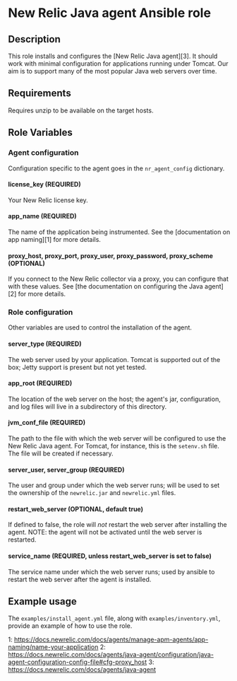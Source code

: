 # New Relic Java agent Ansible role

## Description

This role installs and configures the [New Relic Java agent][3]. It should work with minimal configuration for applications running under Tomcat. Our aim is to support many of the most popular Java web servers over time.

## Requirements

Requires unzip to be available on the target hosts.

## Role Variables

### Agent configuration

Configuration specific to the agent goes in the `nr_agent_config` dictionary.

#### license_key (REQUIRED)

Your New Relic license key.

#### app_name (REQUIRED)

The name of the application being instrumented. See the [documentation on app naming][1] for more details.

#### proxy_host, proxy_port, proxy_user, proxy_password, proxy_scheme (OPTIONAL)

If you connect to the New Relic collector via a proxy, you can configure that with these values. See [the documentation on configuring the Java agent][2] for more details.

### Role configuration

Other variables are used to control the installation of the agent.

#### server_type (REQUIRED)

The web server used by your application. Tomcat is supported out of the box; Jetty support is present but not yet tested.

#### app_root (REQUIRED)

The location of the web server on the host; the agent's jar, configuration, and log files will live in a subdirectory of this directory.

#### jvm_conf_file (REQUIRED)

The path to the file with which the web server will be configured to use the New Relic Java agent. For Tomcat, for instance, this is the `setenv.sh` file. The file will be created if necessary.

#### server_user, server_group (REQUIRED)

The user and group under which the web server runs; will be used to set the ownership of the `newrelic.jar` and `newrelic.yml` files.

#### restart_web_server (OPTIONAL, default true)

If defined to false, the role will _not_ restart the web server after installing the agent. NOTE: the agent will not be activated until the web server is restarted.

#### service_name (REQUIRED, unless restart_web_server is set to false)

The service name under which the web server runs; used by ansible to restart the web server after the agent is installed.


## Example usage

The `examples/install_agent.yml` file, along with `examples/inventory.yml`, provide an example of how to use the role.

1: https://docs.newrelic.com/docs/agents/manage-apm-agents/app-naming/name-your-application
2: https://docs.newrelic.com/docs/agents/java-agent/configuration/java-agent-configuration-config-file#cfg-proxy_host
3: https://docs.newrelic.com/docs/agents/java-agent
